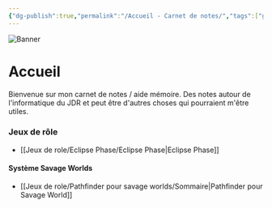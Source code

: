 ```yaml
---
{"dg-publish":true,"permalink":"/Accueil - Carnet de notes/","tags":["gardenEntry"]}
---
```



![Banner](/img/user/Assets/Bannières/computer.jpg)
# Accueil
Bienvenue sur mon carnet de notes / aide mémoire. Des notes autour de l'informatique du JDR et peut être d'autres choses qui pourraient m'être utiles.

### Jeux de rôle
 - [[Jeux de role/Eclipse Phase/Eclipse Phase\|Eclipse Phase]]
#### Système Savage Worlds
 - [[Jeux de role/Pathfinder pour savage worlds/Sommaire\|Pathfinder pour Savage World]]